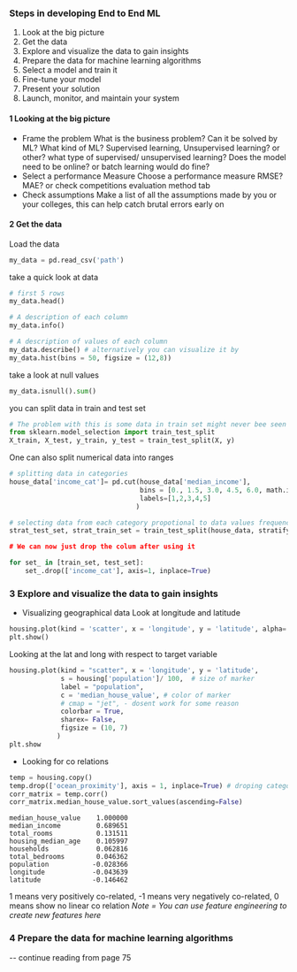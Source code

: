 ### Steps in developing End to End ML 
1. Look at the big picture
2. Get the data
3. Explore and visualize the data to gain insights
4. Prepare the data for machine learning algorithms
5. Select a model and train it
6. Fine-tune your model
7. Present your solution
8. Launch, monitor, and maintain your system
#### 1 Looking at the big picture
- Frame the problem
		What is the business problem? Can it be solved by ML? What kind of ML? Supervised learning, Unsupervised learning? or other? what type of supervised/ unsupervised learning?
		Does the model need to be online? or batch learning would do fine?
- Select a performance Measure
		Choose a performance measure RMSE? MAE? or check competitions evaluation method tab
- Check assumptions
		Make a list of all the assumptions made by you or your colleges, this can help catch brutal errors early on
#### 2 Get the data
Load the data
```python
my_data = pd.read_csv('path')
```
take a quick look at data
```python
# first 5 rows
my_data.head()

# A description of each column
my_data.info()

# A description of values of each column
my_data.describe() # alternatively you can visualize it by 
my_data.hist(bins = 50, figsize = (12,8))

```
take a look at null values
```python
my_data.isnull().sum()
```

you can split data in train and test set
```python
# The problem with this is some data in train set might never bee seen by the model hence reducing accuracy of model on those values
from sklearn.model_selection import train_test_split
X_train, X_test, y_train, y_test = train_test_split(X, y) 
```
One can also split numerical data into ranges

```python 
# splitting data in categories
house_data['income_cat']= pd.cut(house_data['median_income'],
                                 bins = [0., 1.5, 3.0, 4.5, 6.0, math.inf],
                                 labels=[1,2,3,4,5]
                                )

# selecting data from each category propotional to data values frequency in train set
strat_test_set, strat_train_set = train_test_split(house_data, stratify= house_data['income_cat])

# We can now just drop the colum after using it

for set_ in [train_set, test_set]:
    set_.drop(['income_cat'], axis=1, inplace=True)
```

### 3 Explore and visualize the data to gain insights
- Visualizing geographical data
Look at longitude and latitude 
```python
housing.plot(kind = 'scatter', x = 'longitude', y = 'latitude', alpha= 0.2, grid = True)
plt.show()
```
Looking at the lat and long with respect to target variable
```python
housing.plot(kind = "scatter", x = 'longitude', y = 'latitude', 
             s = housing['population']/ 100,  # size of marker
             label = "population", 
             c = 'median_house_value', # color of marker
             # cmap = "jet", - dosent work for some reason
             colorbar = True,
             sharex= False, 
             figsize = (10, 7)
            )
plt.show

```
- Looking for co relations
```python
temp = housing.copy()
temp.drop(['ocean_proximity'], axis = 1, inplace=True) # droping categorical colums
corr_matrix = temp.corr()
corr_matrix.median_house_value.sort_values(ascending=False)
```
	median_house_value    1.000000
	median_income         0.689651
	total_rooms           0.131511
	housing_median_age    0.105997
	households            0.062816
	total_bedrooms        0.046362
	population           -0.028366
	longitude            -0.043639
	latitude             -0.146462
1 means very positively co-related, -1 means very negatively co-related, 0 means show no linear co relation
*Note = You can use feature engineering to create new features here*

### 4 Prepare the data for machine learning algorithms
-- continue reading from  page 75

